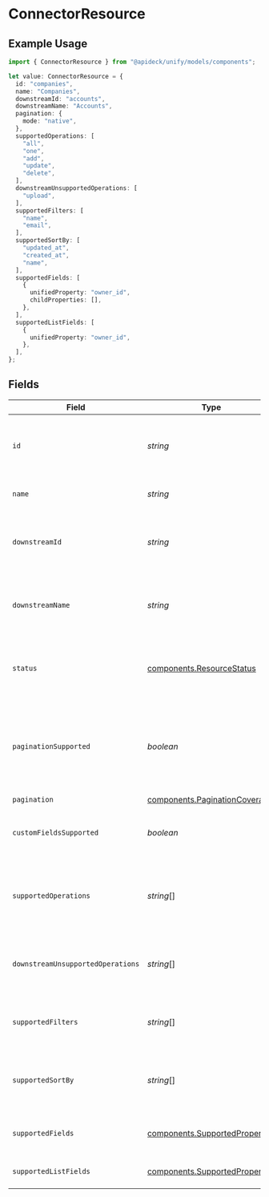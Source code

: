 # ConnectorResource

## Example Usage

```typescript
import { ConnectorResource } from "@apideck/unify/models/components";

let value: ConnectorResource = {
  id: "companies",
  name: "Companies",
  downstreamId: "accounts",
  downstreamName: "Accounts",
  pagination: {
    mode: "native",
  },
  supportedOperations: [
    "all",
    "one",
    "add",
    "update",
    "delete",
  ],
  downstreamUnsupportedOperations: [
    "upload",
  ],
  supportedFilters: [
    "name",
    "email",
  ],
  supportedSortBy: [
    "updated_at",
    "created_at",
    "name",
  ],
  supportedFields: [
    {
      unifiedProperty: "owner_id",
      childProperties: [],
    },
  ],
  supportedListFields: [
    {
      unifiedProperty: "owner_id",
    },
  ],
};
```

## Fields

| Field                                                                                                    | Type                                                                                                     | Required                                                                                                 | Description                                                                                              | Example                                                                                                  |
| -------------------------------------------------------------------------------------------------------- | -------------------------------------------------------------------------------------------------------- | -------------------------------------------------------------------------------------------------------- | -------------------------------------------------------------------------------------------------------- | -------------------------------------------------------------------------------------------------------- |
| `id`                                                                                                     | *string*                                                                                                 | :heavy_minus_sign:                                                                                       | ID of the resource, typically a lowercased version of name.                                              | companies                                                                                                |
| `name`                                                                                                   | *string*                                                                                                 | :heavy_minus_sign:                                                                                       | Name of the resource (plural)                                                                            | Companies                                                                                                |
| `downstreamId`                                                                                           | *string*                                                                                                 | :heavy_minus_sign:                                                                                       | ID of the resource in the Connector's API (downstream)                                                   | accounts                                                                                                 |
| `downstreamName`                                                                                         | *string*                                                                                                 | :heavy_minus_sign:                                                                                       | Name of the resource in the Connector's API (downstream)                                                 | Accounts                                                                                                 |
| `status`                                                                                                 | [components.ResourceStatus](../../models/components/resourcestatus.md)                                   | :heavy_minus_sign:                                                                                       | Status of the resource. Resources with status live or beta are callable.                                 |                                                                                                          |
| `paginationSupported`                                                                                    | *boolean*                                                                                                | :heavy_minus_sign:                                                                                       | Indicates if pagination (cursor and limit parameters) is supported on the list endpoint of the resource. |                                                                                                          |
| `pagination`                                                                                             | [components.PaginationCoverage](../../models/components/paginationcoverage.md)                           | :heavy_minus_sign:                                                                                       | N/A                                                                                                      |                                                                                                          |
| `customFieldsSupported`                                                                                  | *boolean*                                                                                                | :heavy_minus_sign:                                                                                       | Indicates if custom fields are supported on this resource.                                               |                                                                                                          |
| `supportedOperations`                                                                                    | *string*[]                                                                                               | :heavy_minus_sign:                                                                                       | List of supported operations on the resource.                                                            | [<br/>"all",<br/>"one",<br/>"add",<br/>"update",<br/>"delete"<br/>]                                      |
| `downstreamUnsupportedOperations`                                                                        | *string*[]                                                                                               | :heavy_minus_sign:                                                                                       | List of operations that are not supported on the downstream.                                             | [<br/>"upload"<br/>]                                                                                     |
| `supportedFilters`                                                                                       | *string*[]                                                                                               | :heavy_minus_sign:                                                                                       | Supported filters on the list endpoint of the resource.                                                  | [<br/>"name",<br/>"email"<br/>]                                                                          |
| `supportedSortBy`                                                                                        | *string*[]                                                                                               | :heavy_minus_sign:                                                                                       | Supported sorting properties on the list endpoint of the resource.                                       | [<br/>"updated_at",<br/>"created_at",<br/>"name"<br/>]                                                   |
| `supportedFields`                                                                                        | [components.SupportedProperty](../../models/components/supportedproperty.md)[]                           | :heavy_minus_sign:                                                                                       | Supported fields on the detail endpoint.                                                                 |                                                                                                          |
| `supportedListFields`                                                                                    | [components.SupportedProperty](../../models/components/supportedproperty.md)[]                           | :heavy_minus_sign:                                                                                       | Supported fields on the list endpoint.                                                                   |                                                                                                          |